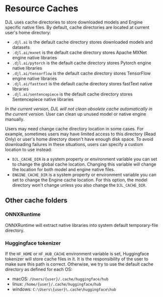 # Resource Caches

DJL uses cache directories to store downloaded models and Engine specific native files.
By default, cache directories are located at current user's home directory:

- `.djl.ai` is the default cache directory stores downloaded models and datasets
- `.djl.ai/mxnet` is the default cache directory stores Apache MXNet engine native libraries
- `.djl.ai/pytorch` is the default cache directory stores Pytorch engine native libraries
- `.djl.ai/tensorflow` is the default cache directory stores TensorFlow engine native libraries
- `.djl.ai/fasttext` is the default cache directory stores fastText native libraries
- `.djl.ai/sentencepiece` is the default cache directory stores Sentencepiece native libraries

*In the current version, DJL will not clean obsolete cache automatically in the current version.*
User can clean up unused model or native engine manually.

Users may need change cache directory location in some cases. For example, sometimes users may
have limited access to this directory (Read Only) or user's home directory doesn't have enough disk space. 
To avoid downloading failures in these situations, users can specify a custom location to use instead:

- `DJL_CACHE_DIR` is a system property or environment variable you can set to change the global cache location.
Changing this variable will change the location for both model and engine native files.
- `ENGINE_CACHE_DIR` is a system property or environment variable you can set to change the Engine cache location.
For this option, the model directory won't change unless you also change the `DJL_CACHE_DIR`.

## Other cache folders

### ONNXRuntime

ONNXRuntime will extract native libraries into system default temporary-file directory. 

### Huggingface tokenizer

If the `HF_HOME` or `HF_HUB_CACHE` environment variable is set, Huggingface tokenizer will store cache files in it.
It is the responsibility of the user to make sure this path is correct. Otherwise, we try to use
the default cache directory as defined for each OS:

- macOS: `/Users/{user}/.cache/huggingface/hub`
- linux: `/home/{user}/.cache/huggingface/hub`
- windows: `C:\Users\{user}\.cache\huggingface\hub`
